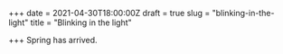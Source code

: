 +++
date = 2021-04-30T18:00:00Z
draft = true
slug = "blinking-in-the-light"
title = "Blinking in the light"

+++
Spring has arrived.
